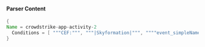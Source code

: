 #### Parser Content
```Java
{
Name = crowdstrike-app-activity-2
  Conditions = [ """CEF:""", """|Skyformation|""", """"event_simpleName":"AwsEc2NetworkInterfacePrivateIP"""" ]
}
```